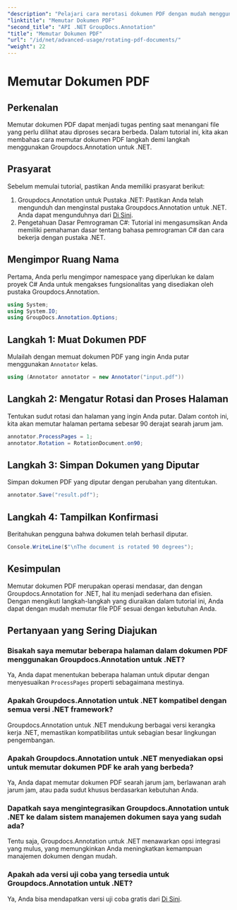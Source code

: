 ```yaml
---
"description": "Pelajari cara merotasi dokumen PDF dengan mudah menggunakan Groupdocs.Annotation for .NET. Tingkatkan efisiensi pengelolaan dokumen."
"linktitle": "Memutar Dokumen PDF"
"second_title": "API .NET GroupDocs.Annotation"
"title": "Memutar Dokumen PDF"
"url": "/id/net/advanced-usage/rotating-pdf-documents/"
"weight": 22
---
```


# Memutar Dokumen PDF

## Perkenalan
Memutar dokumen PDF dapat menjadi tugas penting saat menangani file yang perlu dilihat atau diproses secara berbeda. Dalam tutorial ini, kita akan membahas cara memutar dokumen PDF langkah demi langkah menggunakan Groupdocs.Annotation untuk .NET.
## Prasyarat
Sebelum memulai tutorial, pastikan Anda memiliki prasyarat berikut:
1. Groupdocs.Annotation untuk Pustaka .NET: Pastikan Anda telah mengunduh dan menginstal pustaka Groupdocs.Annotation untuk .NET. Anda dapat mengunduhnya dari [Di Sini](https://releases.groupdocs.com/annotation/net/).
2. Pengetahuan Dasar Pemrograman C#: Tutorial ini mengasumsikan Anda memiliki pemahaman dasar tentang bahasa pemrograman C# dan cara bekerja dengan pustaka .NET.

## Mengimpor Ruang Nama
Pertama, Anda perlu mengimpor namespace yang diperlukan ke dalam proyek C# Anda untuk mengakses fungsionalitas yang disediakan oleh pustaka Groupdocs.Annotation.
```csharp
using System;
using System.IO;
using GroupDocs.Annotation.Options;
```
## Langkah 1: Muat Dokumen PDF
Mulailah dengan memuat dokumen PDF yang ingin Anda putar menggunakan `Annotator` kelas.
```csharp
using (Annotator annotator = new Annotator("input.pdf"))
```
## Langkah 2: Mengatur Rotasi dan Proses Halaman
Tentukan sudut rotasi dan halaman yang ingin Anda putar. Dalam contoh ini, kita akan memutar halaman pertama sebesar 90 derajat searah jarum jam.
```csharp
annotator.ProcessPages = 1;
annotator.Rotation = RotationDocument.on90;
```
## Langkah 3: Simpan Dokumen yang Diputar
Simpan dokumen PDF yang diputar dengan perubahan yang ditentukan.
```csharp
annotator.Save("result.pdf");
```
## Langkah 4: Tampilkan Konfirmasi
Beritahukan pengguna bahwa dokumen telah berhasil diputar.
```csharp
Console.WriteLine($"\nThe document is rotated 90 degrees");
```

## Kesimpulan
Memutar dokumen PDF merupakan operasi mendasar, dan dengan Groupdocs.Annotation for .NET, hal itu menjadi sederhana dan efisien. Dengan mengikuti langkah-langkah yang diuraikan dalam tutorial ini, Anda dapat dengan mudah memutar file PDF sesuai dengan kebutuhan Anda.
## Pertanyaan yang Sering Diajukan
### Bisakah saya memutar beberapa halaman dalam dokumen PDF menggunakan Groupdocs.Annotation untuk .NET?
Ya, Anda dapat menentukan beberapa halaman untuk diputar dengan menyesuaikan `ProcessPages` properti sebagaimana mestinya.
### Apakah Groupdocs.Annotation untuk .NET kompatibel dengan semua versi .NET framework?
Groupdocs.Annotation untuk .NET mendukung berbagai versi kerangka kerja .NET, memastikan kompatibilitas untuk sebagian besar lingkungan pengembangan.
### Apakah Groupdocs.Annotation untuk .NET menyediakan opsi untuk memutar dokumen PDF ke arah yang berbeda?
Ya, Anda dapat memutar dokumen PDF searah jarum jam, berlawanan arah jarum jam, atau pada sudut khusus berdasarkan kebutuhan Anda.
### Dapatkah saya mengintegrasikan Groupdocs.Annotation untuk .NET ke dalam sistem manajemen dokumen saya yang sudah ada?
Tentu saja, Groupdocs.Annotation untuk .NET menawarkan opsi integrasi yang mulus, yang memungkinkan Anda meningkatkan kemampuan manajemen dokumen dengan mudah.
### Apakah ada versi uji coba yang tersedia untuk Groupdocs.Annotation untuk .NET?
Ya, Anda bisa mendapatkan versi uji coba gratis dari [Di Sini](https://releases.groupdocs.com/).